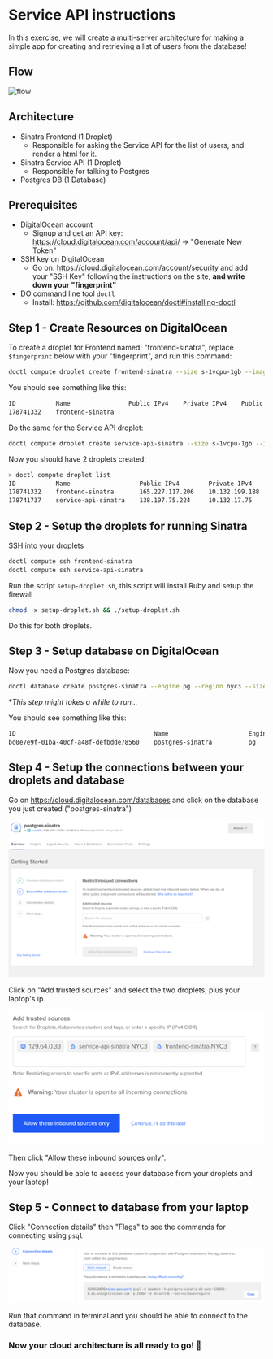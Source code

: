 # Service API instructions

In this exercise, we will create a multi-server architecture for making a simple app for creating and retrieving a list of users from the database!

## Flow

![flow](https://static.swimlanes.io/e86bed77d0258067e318c30e9f2c52fa.png)

## Architecture

- Sinatra Frontend (1 Droplet)
  - Responsible for asking the Service API for the list of users, and render a html for it.
- Sinatra Service API (1 Droplet)
  - Responsible for talking to Postgres
- Postgres DB (1 Database)

## Prerequisites

- DigitalOcean account
  - Signup and get an API key: https://cloud.digitalocean.com/account/api/ -> "Generate New Token"
- SSH key on DigitalOcean
  - Go on: https://cloud.digitalocean.com/account/security and add your "SSH Key" following the instructions on the site, **and write down your "fingerprint"**
- DO command line tool `doctl`
  - Install: https://github.com/digitalocean/doctl#installing-doctl

## Step 1 - Create Resources on DigitalOcean

To create a droplet for Frontend named: "frontend-sinatra", replace `$fingerprint` below with your "fingerprint", and run this command:

```bash
doctl compute droplet create frontend-sinatra --size s-1vcpu-1gb --image ubuntu-18-04-x64 --region nyc3 --ssh-keys $fingerprint --enable-private-networking
```

You should see something like this:

```bash
ID           Name                Public IPv4    Private IPv4    Public IPv6    Memory    VCPUs    Disk    Region    Image                       Status    Tags    Features    Volumes
178741332    frontend-sinatra                                                  1024      1        25      nyc3      Ubuntu 18.04.3 (LTS) x64    new
```

Do the same for the Service API droplet:

```bash
doctl compute droplet create service-api-sinatra --size s-1vcpu-1gb --image ubuntu-18-04-x64 --region nyc3 --ssh-keys $fingerprint --enable-private-networking
```

Now you should have 2 droplets created:

```bash
> doctl compute droplet list
ID           Name                   Public IPv4        Private IPv4      Public IPv6    Memory    VCPUs    Disk    Region    Image                       Status    Tags    Features              Volumes
178741332    frontend-sinatra       165.227.117.206    10.132.199.188                   1024      1        25      nyc3      Ubuntu 18.04.3 (LTS) x64    active            private_networking
178741737    service-api-sinatra    138.197.75.224     10.132.17.75                     1024      1        25      nyc3      Ubuntu 18.04.3 (LTS) x64    new               private_networking
```

## Step 2 - Setup the droplets for running Sinatra

SSH into your droplets

```bash
doctl compute ssh frontend-sinatra
doctl compute ssh service-api-sinatra
```

Run the script `setup-droplet.sh`, this script will install Ruby and setup the firewall

```bash
chmod +x setup-droplet.sh && ./setup-droplet.sh
```

Do this for both droplets.

## Step 3 - Setup database on DigitalOcean

Now you need a Postgres database:

```bash
doctl database create postgres-sinatra --engine pg --region nyc3 --size db-s-1vcpu-1gb --version 11 --num-nodes 1
```

**This step might takes a while to run...*

You should see something like this:

```bash
ID                                      Name                      Engine    Version    Number of Nodes    Region    Status      Size
bd0e7e9f-01ba-40cf-a48f-defbdde78560    postgres-sinatra          pg        11         1                  nyc3      creating    db-s-1vcpu-1gb
```

## Step 4 - Setup the connections between your droplets and database

Go on https://cloud.digitalocean.com/databases and click on the database you just created ("postgres-sinatra")

![dashboard](images/db_dashboard.png)

Click on "Add trusted sources" and select the two droplets, plus your laptop's ip.

![add trusted sources](images/db_add_trusted_source.png)

Then click "Allow these inbound sources only".

Now you should be able to access your database from your droplets and your laptop!

## Step 5 - Connect to database from your laptop

Click "Connection details" then "Flags" to see the commands for connecting using `psql`

![connection details](images/db_connection_details.png)

Run that command in terminal and you should be able to connect to the database.

### **Now your cloud architecture is all ready to go!** 🎉